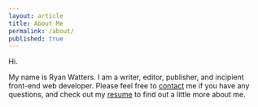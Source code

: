 ```yaml
---
layout: article
title: About Me
permalink: /about/
published: true
---
```


Hi. 

My name is Ryan Watters. I am a writer, editor, publisher, and incipient front-end web developer. Please feel free to [contact](/contact) me if you have any questions, and check out my [resume](/resume) to find out a little more about me. 